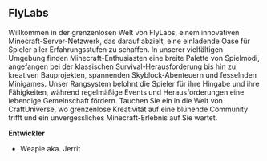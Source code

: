 ## FlyLabs

Willkommen in der grenzenlosen Welt von FlyLabs, einem innovativen Minecraft-Server-Netzwerk, das darauf abzielt, eine einladende Oase für Spieler aller Erfahrungsstufen zu schaffen. In unserer vielfältigen Umgebung finden Minecraft-Enthusiasten eine breite Palette von Spielmodi, angefangen bei der klassischen Survival-Herausforderung bis hin zu kreativen Bauprojekten, spannenden Skyblock-Abenteuern und fesselnden Minigames. Unser Rangsystem belohnt die Spieler für ihre Hingabe und ihre Fähigkeiten, während regelmäßige Events und Herausforderungen eine lebendige Gemeinschaft fördern. Tauchen Sie ein in die Welt von CraftUniverse, wo grenzenlose Kreativität auf eine blühende Community trifft und ein unvergessliches Minecraft-Erlebnis auf Sie wartet.

**Entwickler**
- Weapie aka. Jerrit
